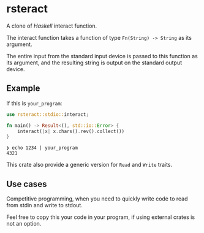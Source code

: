 # rsteract

A clone of *Haskell* interact function.

The interact function takes a function of type `Fn(String) -> String` as its argument.

The entire input from the standard input device is passed to this function as
its argument, and the resulting string is output on the standard output device.

## Example

If this is `your_program`:

```rust
use rsteract::stdio::interact;

fn main() -> Result<(), std::io::Error> {
    interact(|x| x.chars().rev().collect())
}
```

```shell
❯ echo 1234 | your_program
4321
```

This crate also provide a generic version for `Read` and `Write` traits.

## Use cases

Competitive programming, when you need to quickly write code to read from stdin
and write to stdout.

Feel free to copy this your code in your program, if using external crates is
not an option.
